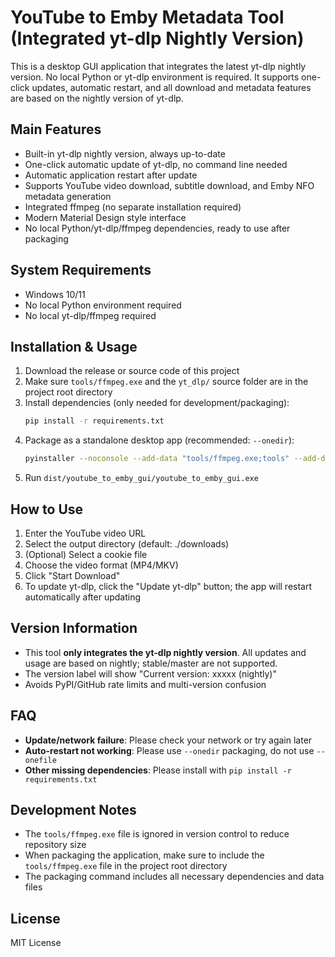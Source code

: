 # YouTube to Emby Metadata Tool (Integrated yt-dlp Nightly Version)

This is a desktop GUI application that integrates the latest yt-dlp nightly version. No local Python or yt-dlp environment is required. It supports one-click updates, automatic restart, and all download and metadata features are based on the nightly version of yt-dlp.

## Main Features

- Built-in yt-dlp nightly version, always up-to-date
- One-click automatic update of yt-dlp, no command line needed
- Automatic application restart after update
- Supports YouTube video download, subtitle download, and Emby NFO metadata generation
- Integrated ffmpeg (no separate installation required)
- Modern Material Design style interface
- No local Python/yt-dlp/ffmpeg dependencies, ready to use after packaging

## System Requirements

- Windows 10/11
- No local Python environment required
- No local yt-dlp/ffmpeg required

## Installation & Usage

1. Download the release or source code of this project
2. Make sure `tools/ffmpeg.exe` and the `yt_dlp/` source folder are in the project root directory
3. Install dependencies (only needed for development/packaging):
   ```bash
   pip install -r requirements.txt
   ```
4. Package as a standalone desktop app (recommended: `--onedir`):
   ```bash
   pyinstaller --noconsole --add-data "tools/ffmpeg.exe;tools" --add-data "yt_dlp;yt_dlp" --add-data "nfo.py;." --hidden-import requests --hidden-import customtkinter --onedir youtube_to_emby_gui.py
   ```
5. Run `dist/youtube_to_emby_gui/youtube_to_emby_gui.exe`

## How to Use

1. Enter the YouTube video URL
2. Select the output directory (default: ./downloads)
3. (Optional) Select a cookie file
4. Choose the video format (MP4/MKV)
5. Click "Start Download"
6. To update yt-dlp, click the "Update yt-dlp" button; the app will restart automatically after updating

## Version Information

- This tool **only integrates the yt-dlp nightly version**. All updates and usage are based on nightly; stable/master are not supported.
- The version label will show "Current version: xxxxx (nightly)"
- Avoids PyPI/GitHub rate limits and multi-version confusion

## FAQ

- **Update/network failure**: Please check your network or try again later
- **Auto-restart not working**: Please use `--onedir` packaging, do not use `--onefile`
- **Other missing dependencies**: Please install with `pip install -r requirements.txt`

## Development Notes

- The `tools/ffmpeg.exe` file is ignored in version control to reduce repository size
- When packaging the application, make sure to include the `tools/ffmpeg.exe` file in the project root directory
- The packaging command includes all necessary dependencies and data files

## License

MIT License 